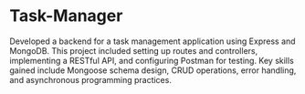 # Task-Manager
Developed a backend for a task management application using Express and MongoDB. This project included setting up routes and controllers, implementing a RESTful API, and configuring Postman for testing. Key skills gained include Mongoose schema design, CRUD operations, error handling, and asynchronous programming practices.
